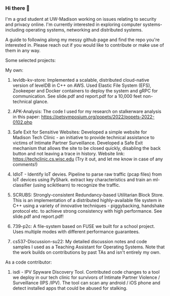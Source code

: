 ### Hi there 👋

<!--
**adilahmed31/adilahmed31** is a ✨ _special_ ✨ repository because its `README.md` (this file) appears on your GitHub profile.

Here are some ideas to get you started:

- 🔭 I’m currently working on ...
- 🌱 I’m currently learning ...
- 👯 I’m looking to collaborate on ...
- 🤔 I’m looking for help with ...
- 💬 Ask me about ...
- 📫 How to reach me: ...
- 😄 Pronouns: ...
- ⚡ Fun fact: ...
-->
I'm a grad student at UW-Madison working on issues relating to security and privacy online. I'm currently interested in exploring computer systems-  including operating systems, networking and distributed systems.

A guide to following along my messy github page and find the repo you're interested in. Please reach out if you would like to contribute or make use of them in any way.

Some selected projects:

My own:
1. levldb-kv-store: Implemented a scalable, distributed cloud-native version of levelDB in C++ on AWS. Used Elastic File System (EFS), Zookeeper and Docker containers to deploy the system and gRPC for communication. See slide.pdf and report.pdf for a 10,000 feet non-technical glance.

2. APK-Analysis: The code I used for my research on stalkerware analysis in this paper: https://petsymposium.org/popets/2022/popets-2022-0102.php

3.  Safe Exit for Sensitive Websites: Developed a simple website for Madison Tech Clinic - an initiative to provide technical assistance to victims of Intimate Partner Surveillance. Developed a Safe Exit mechanism that allows the site to be closed quickly, disabling the back button and not leaving a trace in history. Website link: https://techclinic.cs.wisc.edu (Try it out, and let me know in case of any comments!)

4. IdIoT - Identify IoT devies. Pipeline to parse raw traffic (pcap files) from IoT devices using PyShark. extract key characteristics and train an ml-classifier (using scikitlearn) to recognize the traffic.

5. SCRUBS: Strongly-consistent Redundancy-based Utilitarian Block Store. This is an implementation of a distributed highly-available file system in C++ using a variety of innovative techniques - piggybacking, handshake protocol etc. to achieve strong consistency with high performance. See slide.pdf and report.pdf!

6. 739-p2c: A file-system based on FUSE we built for a school project. Uses multiple modes with different performance guarantees.

7. cs537-Discussion-su22: My detailed discussion notes and code samples I used as a Teaching Assistant for Operating Systems. Note that the work builds on contributions by past TAs and isn't entirely my own. 

As a code contributor: 

1. isdi - IPV Spyware Discovery Tool. Contributed code changes to a tool we deploy in our tech clinic for survivors of Intimate Partner Violence / Surveillance (IPS /IPV). The tool can scan any android / iOS phone and detect installed apps that could be abused for stalking.
